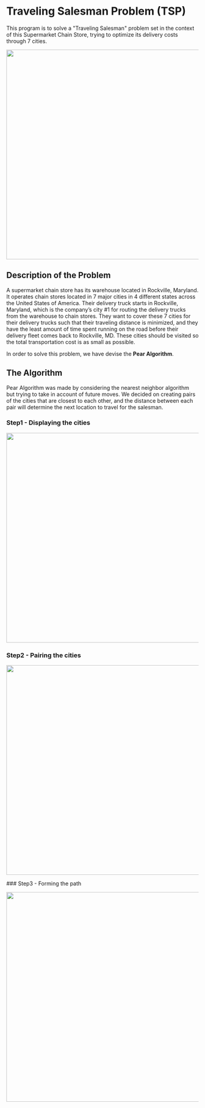 # Traveling Salesman Problem (TSP)
This program is to solve a "Traveling Salesman" problem set in the context of this Supermarket Chain Store, trying to optimize its delivery costs through 7 cities.
<p align="center">
  <image src="images/Distance_Table.png" width="550"/>
</p>

## Description of the Problem
A supermarket chain store has its warehouse located in Rockville, Maryland. It operates chain stores located in 7 major cities in 4 different states across the United States of America. Their delivery truck starts in Rockville, Maryland, which is the company’s city #1 for routing the delivery trucks from the warehouse to chain stores. They want to cover these 7 cities for their delivery trucks such that their traveling distance is minimized, and they have the least amount of time spent running on the road before their delivery fleet comes back to Rockville, MD. These cities should be visited so the total transportation cost is as small as possible.

In order to solve this problem, we have devise the **Pear Algorithm**.

## The Algorithm
Pear Algorithm was made by considering the nearest neighbor algorithm but trying to take in account of future moves. We decided on creating pairs of the cities that are closest to each other, and the distance between each pair will determine the next location to travel for the salesman.

### Step1 - Displaying the cities
<p align="center">
  <image src="images/step1.png" width="550"/>
</p>

### Step2 - Pairing the cities
<p align="center">
  <image src="images/step2.png" width="550"/>
</p>
### Step3 - Forming the path
<p align="center">
  <image src="images/step3.png" width="550"/>
</p>
